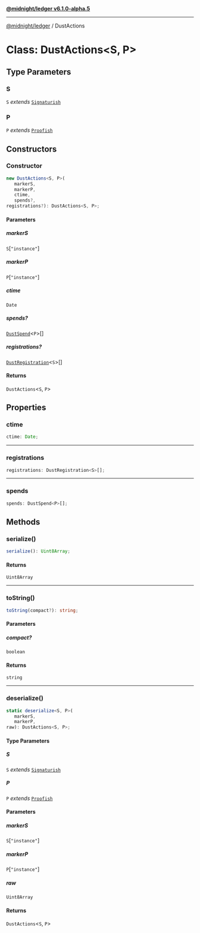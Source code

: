 [**@midnight/ledger v6.1.0-alpha.5**](../README.md)

***

[@midnight/ledger](../globals.md) / DustActions

# Class: DustActions\<S, P\>

## Type Parameters

### S

`S` *extends* [`Signaturish`](../type-aliases/Signaturish.md)

### P

`P` *extends* [`Proofish`](../type-aliases/Proofish.md)

## Constructors

### Constructor

```ts
new DustActions<S, P>(
   markerS, 
   markerP, 
   ctime, 
   spends?, 
registrations?): DustActions<S, P>;
```

#### Parameters

##### markerS

`S`\[`"instance"`\]

##### markerP

`P`\[`"instance"`\]

##### ctime

`Date`

##### spends?

[`DustSpend`](DustSpend.md)\<`P`\>[]

##### registrations?

[`DustRegistration`](DustRegistration.md)\<`S`\>[]

#### Returns

`DustActions`\<`S`, `P`\>

## Properties

### ctime

```ts
ctime: Date;
```

***

### registrations

```ts
registrations: DustRegistration<S>[];
```

***

### spends

```ts
spends: DustSpend<P>[];
```

## Methods

### serialize()

```ts
serialize(): Uint8Array;
```

#### Returns

`Uint8Array`

***

### toString()

```ts
toString(compact?): string;
```

#### Parameters

##### compact?

`boolean`

#### Returns

`string`

***

### deserialize()

```ts
static deserialize<S, P>(
   markerS, 
   markerP, 
raw): DustActions<S, P>;
```

#### Type Parameters

##### S

`S` *extends* [`Signaturish`](../type-aliases/Signaturish.md)

##### P

`P` *extends* [`Proofish`](../type-aliases/Proofish.md)

#### Parameters

##### markerS

`S`\[`"instance"`\]

##### markerP

`P`\[`"instance"`\]

##### raw

`Uint8Array`

#### Returns

`DustActions`\<`S`, `P`\>

